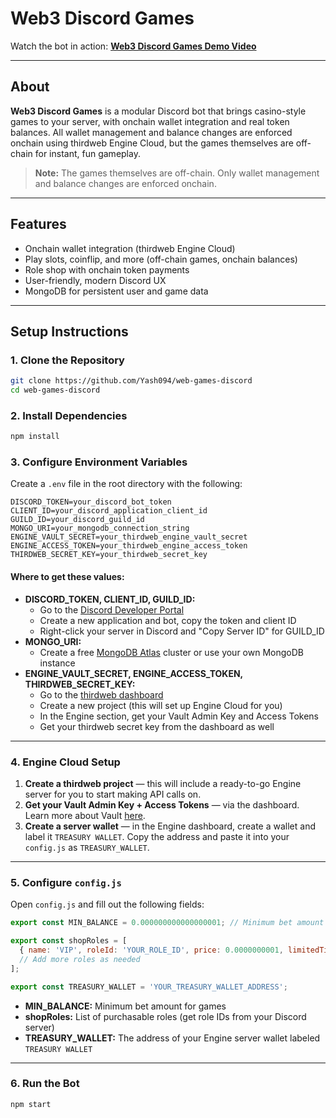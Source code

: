 # Web3 Discord Games

Watch the bot in action: [**Web3 Discord Games Demo Video**](https://www.loom.com/share/ecf179bfc983464899e8fb4897306a13?sid=a748c820-e017-482b-894a-dce9bf043cbe)

---

## About

**Web3 Discord Games** is a modular Discord bot that brings casino-style games to your server, with onchain wallet integration and real token balances. All wallet management and balance changes are enforced onchain using thirdweb Engine Cloud, but the games themselves are off-chain for instant, fun gameplay.

> **Note:** The games themselves are off-chain. Only wallet management and balance changes are enforced onchain.

---

## Features
- Onchain wallet integration (thirdweb Engine Cloud)
- Play slots, coinflip, and more (off-chain games, onchain balances)
- Role shop with onchain token payments
- User-friendly, modern Discord UX
- MongoDB for persistent user and game data

---

## Setup Instructions

### 1. Clone the Repository
```bash
git clone https://github.com/Yash094/web-games-discord
cd web-games-discord
```

### 2. Install Dependencies
```bash
npm install
```

### 3. Configure Environment Variables
Create a `.env` file in the root directory with the following:

```
DISCORD_TOKEN=your_discord_bot_token
CLIENT_ID=your_discord_application_client_id
GUILD_ID=your_discord_guild_id
MONGO_URI=your_mongodb_connection_string
ENGINE_VAULT_SECRET=your_thirdweb_engine_vault_secret
ENGINE_ACCESS_TOKEN=your_thirdweb_engine_access_token
THIRDWEB_SECRET_KEY=your_thirdweb_secret_key
```

#### Where to get these values:
- **DISCORD_TOKEN, CLIENT_ID, GUILD_ID:**
  - Go to the [Discord Developer Portal](https://discord.com/developers/applications)
  - Create a new application and bot, copy the token and client ID
  - Right-click your server in Discord and "Copy Server ID" for GUILD_ID
- **MONGO_URI:**
  - Create a free [MongoDB Atlas](https://www.mongodb.com/cloud/atlas) cluster or use your own MongoDB instance
- **ENGINE_VAULT_SECRET, ENGINE_ACCESS_TOKEN, THIRDWEB_SECRET_KEY:**
  - Go to the [thirdweb dashboard](https://thirdweb.com/dashboard)
  - Create a new project (this will set up Engine Cloud for you)
  - In the Engine section, get your Vault Admin Key and Access Tokens
  - Get your thirdweb secret key from the dashboard as well

---

### 4. Engine Cloud Setup

1. **Create a thirdweb project** — this will include a ready-to-go Engine server for you to start making API calls on.
2. **Get your Vault Admin Key + Access Tokens** — via the dashboard. Learn more about Vault [here](https://portal.thirdweb.com/engine/vault/overview).
3. **Create a server wallet** — in the Engine dashboard, create a wallet and label it `TREASURY WALLET`. Copy the address and paste it into your `config.js` as `TREASURY_WALLET`.

---

### 5. Configure `config.js`

Open `config.js` and fill out the following fields:

```js
export const MIN_BALANCE = 0.000000000000000001; // Minimum bet amount

export const shopRoles = [
  { name: 'VIP', roleId: 'YOUR_ROLE_ID', price: 0.0000000001, limitedTime: null },
  // Add more roles as needed
];

export const TREASURY_WALLET = 'YOUR_TREASURY_WALLET_ADDRESS';
```
- **MIN_BALANCE:** Minimum bet amount for games
- **shopRoles:** List of purchasable roles (get role IDs from your Discord server)
- **TREASURY_WALLET:** The address of your Engine server wallet labeled `TREASURY WALLET`

---

### 6. Run the Bot
```bash
npm start
```
